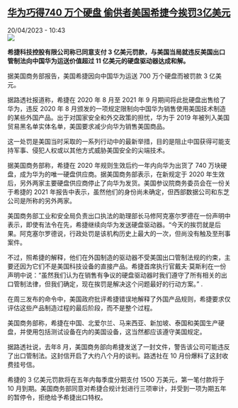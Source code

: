 <!--1681982102000-->
[华为巧得740 万个硬盘 偷供者美国希捷今挨罚3亿美元](https://www.rfi.fr/cn/%E4%B8%AD%E5%9B%BD/20230420-%E5%8D%8E%E4%B8%BA%E5%B7%A7%E5%BE%97740-%E4%B8%87%E4%B8%AA%E7%A1%AC%E7%9B%98-%E5%81%B7%E4%BE%9B%E8%80%85%E7%BE%8E%E5%9B%BD%E5%B8%8C%E6%8D%B7%E4%BB%8A%E6%8C%A8%E7%BD%9A3%E4%BA%BF%E7%BE%8E%E5%85%83)
------

<div>20/04/2023 - 10:43</div><img src="https://s.rfi.fr/media/display/3dd6fec4-1130-11ea-8a00-005056a98db9/w:1280/p:16x9/xgt.jpg"><p><strong>希捷科技控股有限公司称已同意支付 3 亿美元罚款，与美国当局就违反美国出口管制法向中国华​​为运送价值超过 11 亿美元的硬盘驱动器达成和解。                    </strong></p><div><p>据美国商务部报告，美国希捷因向中国华为运送 700 万个硬盘而被罚款 3 亿美元。</p><p>据路透社报道称，希捷在 2020 年 8 月至 2021 年 9 月期间将此批硬盘出售给了华为，违反 2020 年 8 月颁发的一项规定限制向中国华为销售使用美国技术制造的某些外国产品。出于对国家安全和外交政策的担忧，华为于 2019 年被列入美国贸易黑名单实体名单，美国要求减少向华为销售美国商品。</p><p>这一处罚是美国当时采取的一系列行动中的最新举措，目的是阻止中国获得可能支持军事、侵犯人权或以其他方式威胁美国安全的尖端技术。</p><p>据美国商务部称，希捷在 2020 年规则生效后约一年内向华为出货了 740 万块硬盘，成为华为的唯一硬盘供应商。据美国商务部表示，在新规定于 2020 年生效后，另外两家主要硬盘供应商停止了向华为发货。美国参议院商务委员会在一份关于希捷的 2021 年报告中表示，虽然他们的身份尚未确定，但西部数据公司和东芝公司是所称的另外两家。</p><p>美国商务部工业和安全局负责出口执法的助理部长马修阿克塞尔罗德在一份声明中表示，即使有法令在先，希捷继续向华为发送硬盘驱动器。“今天的挨罚就是后果。阿克塞尔罗德说，行政处罚是该机构历史上最大的一次，但尚没有触及至刑事案件。</p><p>不过，照希捷的解释，他们在外国制造的驱动器不受美国出口管制法规的约束，主要还因为它们不是美国科技设备的直接产品。希捷首席执行官戴夫·莫斯利在一份声明中说：“虽然我们认为在销售有争议的硬盘驱动器时我们遵守了所有相关的出口管制法律，但我们确定，现在挨罚是解决这个问题最好的行动方案。” .</p><p>在周三发布的命令中，美国政府批评希捷错误地解释了外国产品规则，希捷要求仅评估这些产品制造过程的最后阶段，而不是整个过程。</p><p>美国商务部称，希捷在中国、北爱尔兰、马来西亚、新加坡、泰国和美国生产硬盘，并使用包括测试设备在内的美国设备，这当然都应该遵守美国规定。</p><p>据路透社说，去年8 月，美国商务部向希捷发送了一封文件，警告该公司可能违反了出口管制法。这封信开启了大约八个月的谈判。路透社在 10 月份爆料了这封收费挂号信。</p><p>希捷的 3 亿美元罚款将在五年内每季度分期支付 1500 万美元，第一笔付款将于 10 月到期。美国商务部同意对希捷合规计划进行三项审计，并受到一项为期五年的暂停令，拒绝给予希捷出口特权。</p><div data-selfpromo-newsletter></div><div data-selfpromo-app></div></div>
